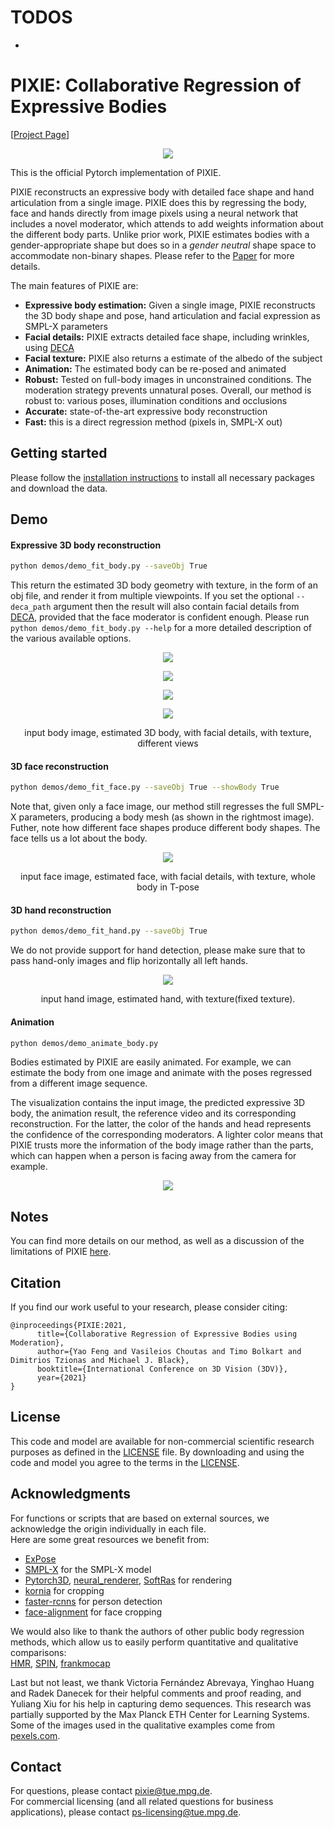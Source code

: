 # TODOS 
- 

# PIXIE: Collaborative Regression of Expressive Bodies

<!-- [![report](https://img.shields.io/badge/arxiv-report-red)]() -->

[[Project Page](https://pixie.is.tue.mpg.de/)] 
<!-- [[Supp. Mat.]()] -->


<p align="center"> 
<img src="https://pixie.is.tue.mpg.de/media/upload/teaser_v2_option1_overlay_thinner.png">
</p>
<p align="center"><p align="center">

This is the official Pytorch implementation of PIXIE. 

PIXIE reconstructs an expressive body with detailed face shape and hand articulation from a single image.
PIXIE does this by regressing the body, face and hands directly from image pixels using a neural network that includes a novel moderator, which attends to add weights information about the different body parts.
Unlike prior work, PIXIE estimates bodies with a gender-appropriate shape but does so in a *gender neutral* shape space to accommodate non-binary shapes. 
Please refer to the [Paper](https://ps.is.mpg.de/uploads_file/attachment/attachment/667/PIXIE_3DV_CR.pdf) for more details.

The main features of PIXIE are:

* **Expressive body estimation:** Given a single image, PIXIE reconstructs the 3D body shape and pose, hand articulation and facial expression as SMPL-X parameters 
* **Facial details:** PIXIE extracts detailed face shape, including wrinkles, using [DECA](https://github.com/YadiraF/DECA)
* **Facial texture:** PIXIE also returns a estimate of the albedo of the subject
* **Animation:** The estimated body can be re-posed and animated
* **Robust:** Tested on full-body images in unconstrained conditions. The moderation strategy 
prevents unnatural poses. Overall, our method is robust to: various poses, illumination conditions and occlusions
* **Accurate:** state-of-the-art expressive body reconstruction
* **Fast:** this is a direct regression method (pixels in, SMPL-X out)
<!-- 
## Table of Contents
  * [Getting started](#getting-started)
    * [Requirements](#requirements)
    * [Pre-trained model and data](#pre-trained-model-and-data)
  * [Demo](#demo)
    * [Expressive 3D body reconstruction](#expressive-3d-body-reconstruction)
    * [3D face reconstruction](#3d-face-reconstruction)
    * [3D hand reconstruction](#3d-hand-reconstruction)
    * [Animation](#animation)
  * [Citation](#citation)
  * [License](#license)
  * [Acknowledgments](#acknowledgments)
  * [Contact](#contact) -->

## Getting started
Please follow the [installation instructions](Doc/docs/getting_started.md) to
install all necessary packages and download the data.

## Demo
#### Expressive 3D body reconstruction
```bash
python demos/demo_fit_body.py --saveObj True 
``` 
This return the estimated 3D body geometry with texture, in the form of an
obj file, and render it from multiple viewpoints. 
If you set the optional `--deca_path` argument then the result will also contain facial details from [DECA](https://github.com/YadiraF/DECA),
provided that the face moderator is confident enough.
Please run `python demos/demo_fit_body.py --help` for a more detailed
description of the various available options. 

<!-- <p align="center">    -->
<!-- <img src="TestSamples/body/results/4_vis.gif"> -->
<!-- </p>     -->
<!-- <p align="center">    -->
<!-- <img src="TestSamples/body/results/mtc_09_vis.gif"> -->
<!-- </p>   -->
<p align="center">   
<img src="Doc/images/GettyImages-545880635_vis.gif">
<!-- <img src="https://www.dropbox.com/s/zv9ciirh9qw8794/GettyImages-545880635_vis.gif?raw=1"> -->
</p>  
<p align="center">   
<img src="Doc/images/photo-of-woman-holding-mobile-phone-3762372_vis.gif">
<!-- <img src="https://www.dropbox.com/s/7m5aosn2vwxc48e/photo-of-woman-holding-mobile-phone-3762372_vis.gif?raw=1"> -->
</p>  
<p align="center">   
<img src="Doc/images/pexels-luis-miguel-p-bonilla-3551487_vis.gif">
<!-- <img src="https://www.dropbox.com/s/4ci3erddzbuhvzu/pexels-luis-miguel-p-bonilla-3551487_vis.gif?raw=1"> -->
</p> 
<p align="center">   
<img src="Doc/images/pexels-nathan-cowley-1300520_vis.gif">
<!-- <img src="https://www.dropbox.com/s/lv520ps864e60cc/pexels-nathan-cowley-1300520_vis.gif?raw=1"> -->
</p>  
<!-- <p align="center">   
<img src="TestSamples/body/results/woman-in-white-dress-3830468_vis.gif", height="220">
</p>    -->
<!-- You can also generate an obj file (which can be opened with Meshlab) that includes facial textures. -->
<p align="center">input body image, estimated 3D body, with facial details, with texture, different views<p align="center">


#### 3D face reconstruction
```bash
python demos/demo_fit_face.py --saveObj True --showBody True
```   
Note that, given only a face image, our method still regresses the full SMPL-X parameters, producing a body mesh (as shown in the rightmost image). Futher, note how different face shapes produce different body shapes.  The face tells us a lot about the body.

<p align="center">   
<img src="Doc/images/face.gif">
</p>  
<p align="center">input face image, estimated face, with facial details, with texture, whole body in T-pose<p align="center">

#### 3D hand reconstruction
```bash
python demos/demo_fit_hand.py --saveObj True
```   
We do not provide support for hand detection, please make sure that to pass
hand-only images and flip horizontally all left hands. 

<p align="center">   
<img src="Doc/images/hand.png">
</p>  
<p align="center">input hand image, estimated hand, with texture(fixed texture).<p align="center">

#### Animation
```bash
python demos/demo_animate_body.py 
``` 
Bodies estimated by PIXIE are easily animated.  For example, we can estimate the body from one image and animate with the poses regressed from a different image sequence.  
 
The visualization contains the input image, the predicted expressive 3D body, the animation result, the reference video and its corresponding reconstruction. For the latter, the color of the hands and head represents the confidence of the corresponding moderators. A lighter color means that PIXIE trusts more the information of the body image rather than the parts, which can happen when a person is facing away from the camera for example.  

<p align="center">   
<img src="Doc/images/animation.gif">
</p>  
<!-- <p align="center">   
<img src="Doc/images/animation_yao.gif">
</p>   -->
<!-- <p align="center">input image, predicted expressive 3D body, the animation result, the reference video and -->
<!-- its corresponding reconstruction. <p align="center"> -->

<!-- ## Qualitative Comparison to other methods -->

## Notes

You can find more details on our method, as well as a discussion of the
limitations of PIXIE [here](Doc/docs/notes.md).

<!-- ## Todo
- [ ] online demo (that given a single image, view the estimated smplx mesh and download it as obj file)
- [ ] training code  -->

## Citation
If you find our work useful to your research, please consider citing:
```
@inproceedings{PIXIE:2021,
      title={Collaborative Regression of Expressive Bodies using Moderation}, 
      author={Yao Feng and Vasileios Choutas and Timo Bolkart and Dimitrios Tzionas and Michael J. Black},
      booktitle={International Conference on 3D Vision (3DV)},
      year={2021}
}
```

## License
This code and model are available for non-commercial scientific research purposes as defined in the [LICENSE](https://github.com/YadiraF/PIXIE/blob/master/LICENSE) file.
By downloading and using the code and model you agree to the terms in the [LICENSE](https://github.com/YadiraF/PIXIE/blob/master/LICENSE). 

## Acknowledgments
For functions or scripts that are based on external sources, we acknowledge the origin individually in each file.  
Here are some great resources we benefit from:  
- [ExPose](https://github.com/vchoutas/expose)  
- [SMPL-X](https://github.com/vchoutas/smplx) for the SMPL-X model  
- [Pytorch3D](https://pytorch3d.org/), [neural_renderer](https://github.com/daniilidis-group/neural_renderer), [SoftRas](https://github.com/ShichenLiu/SoftRas) for rendering  
- [kornia](https://github.com/kornia/kornia) for cropping
- [faster-rcnns](https://pytorch.org/docs/stable/torchvision/models.html#faster-r-cnn) for person detection
- [face-alignment](https://github.com/1adrianb/face-alignment) for face cropping   

We would also like to thank the authors of other public body regression methods, which allow us to easily perform quantitative and qualitative comparisons:  
[HMR](https://github.com/akanazawa/hmr), [SPIN](https://github.com/nkolot/SPIN), [frankmocap](https://github.com/facebookresearch/frankmocap)

Last but not least, we thank Victoria Fernández Abrevaya, Yinghao Huang and Radek Danecek for their
helpful comments and proof reading, and Yuliang Xiu for his help in capturing
demo sequences. This research was partially supported by the Max Planck ETH Center for Learning Systems.
Some of the images used in the qualitative examples come from [pexels.com](https://www.pexels.com).

## Contact
For questions, please contact [pixie@tue.mpg.de](mailto:pixie@tue.mpg.de).   
For commercial licensing (and all related questions for business applications), please contact [ps-licensing@tue.mpg.de](mailto:ps-licensing@tue.mpg.de).
